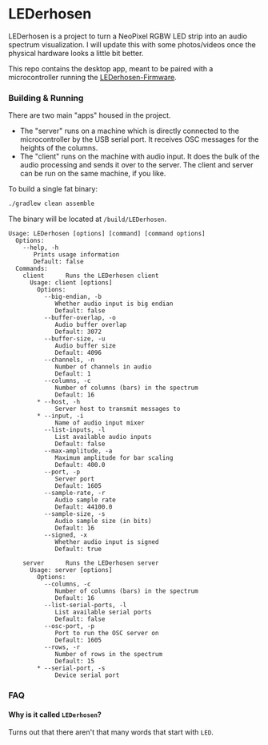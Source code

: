 LEDerhosen
==========

LEDerhosen is a project to turn a NeoPixel RGBW LED strip into an audio spectrum visualization. I will update this
with some photos/videos once the physical hardware looks a little bit better.

This repo contains the desktop app, meant to be paired with a microcontroller running the
[LEDerhosen-Firmware](https://github.com/damianw/LEDerhosen-Firmware).

### Building & Running
There are two main "apps" housed in the project.
- The "server" runs on a machine which is directly connected to the microcontroller by the USB serial port. It receives
  OSC messages for the heights of the columns.
- The "client" runs on the machine with audio input. It does the bulk of the audio processing and sends it over to
  the server. The client and server can be run on the same machine, if you like.

To build a single fat binary:
```sh
./gradlew clean assemble
```

The binary will be located at `/build/LEDerhosen`.

```
Usage: LEDerhosen [options] [command] [command options]
  Options:
    --help, -h
       Prints usage information
       Default: false
  Commands:
    client      Runs the LEDerhosen client
      Usage: client [options]
        Options:
          --big-endian, -b
             Whether audio input is big endian
             Default: false
          --buffer-overlap, -o
             Audio buffer overlap
             Default: 3072
          --buffer-size, -u
             Audio buffer size
             Default: 4096
          --channels, -n
             Number of channels in audio
             Default: 1
          --columns, -c
             Number of columns (bars) in the spectrum
             Default: 16
        * --host, -h
             Server host to transmit messages to
        * --input, -i
             Name of audio input mixer
          --list-inputs, -l
             List available audio inputs
             Default: false
          --max-amplitude, -a
             Maximum amplitude for bar scaling
             Default: 400.0
          --port, -p
             Server port
             Default: 1605
          --sample-rate, -r
             Audio sample rate
             Default: 44100.0
          --sample-size, -s
             Audio sample size (in bits)
             Default: 16
          --signed, -x
             Whether audio input is signed
             Default: true

    server      Runs the LEDerhosen server
      Usage: server [options]
        Options:
          --columns, -c
             Number of columns (bars) in the spectrum
             Default: 16
          --list-serial-ports, -l
             List available serial ports
             Default: false
          --osc-port, -p
             Port to run the OSC server on
             Default: 1605
          --rows, -r
             Number of rows in the spectrum
             Default: 15
        * --serial-port, -s
             Device serial port
```

### FAQ

#### Why is it called `LEDerhosen`?
Turns out that there aren't that many words that start with `LED`.
